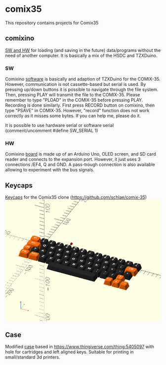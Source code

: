 # comix35
This repository contains projects for Comix35

## comixino
[SW and HW](https://github.com/issalig/comix35/tree/main/comixino) for loading (and saving in the future) data/programs without the need of another computer. It is basically a mix of the HSDC and TZXDuino.

### SW
Comixino [software](https://github.com/issalig/comix35/tree/main/comixino/sw) is basically and adaption of TZXDuino for the COMIX-35. However, communication is not cassette-based but serial is used.
By pressing up/down buttons it is possible to navigate through the file system. Then, pressing PLAY will transmit the file to the COMIX-35. Please remember to type "PLOAD" in the COMIX-35 before pressing PLAY.
Recording is done similarly. First press RECORD button on comixino, then type "PSAVE" in COMIX-35. However, "record" function does not work correctly as it misses some bytes. If you can help me, please do it.

It is possible to use hardware serial or software serial (comment/uncomment #define SW_SERIAL 1)

### HW
Comixino [board](https://github.com/issalig/comix35/tree/main/comixino/hw) is made up of an Arduino Uno, OLED screen, and SD card reader and connects to the expansion port. However, it just uses 3 connections /EF4, Q and GND.
A pass-trough connection is also available allowing to experiment with the bus signals.

## Keycaps
[Keycaps](https://github.com/issalig/comix35/tree/main/keycaps) for the Comix35 clone (https://github.com/schlae/comix-35)
![keycaps_left](keycaps/comix35_keys_align_left.png)

## Case
Modified [case](https://github.com/issalig/comix35/tree/main/case) based in https://www.thingiverse.com/thing:5405097 with hole for cartridges and left aligned keys. Suitable for printing in small/standard 3d printers.


